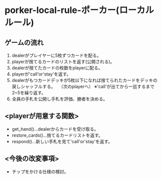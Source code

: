 # porker-local-rule-ポーカー(ローカルルール)

## ゲームの流れ　　
1. dealerがプレイヤーに5枚ずつカードを配る。　　
2. playerが捨てるカードのリストを返す(公開される)。
3. dealerが捨てたカードの枚数をplayerに配る。
4. playerが'call'or'stay'を返す。
5. dealerがもつカードデッキが5枚以下になれば捨てられたカードをデッキの戻しシャッフルする。
　（次のplayerへ）
※'call'が出てから一巡するまで2~5を繰り返す。
6. 全員の手札を公開し手札を評価、勝者を決める。

## <playerが用意する関数>
- get_hand()...dealerからカードを受け取る。
- restore_cards()...捨てるカードリストを返す。
- respond()...新しい手札を見て'call'or'stay'を返す。


## <今後の改変事項>
- チップをかける仕様の検討。
